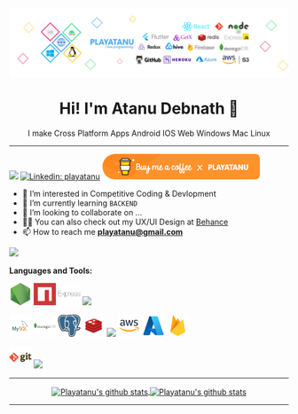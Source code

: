 <p align="center" xmlns="http://www.w3.org/1999/html">
    <br>
<img align="center" alt="Coding" style=" object-fit: cover;"    src="https://github.com/playatanu/playatanu/blob/main/playatanu.png?raw=true">
  <br>
</p>

<h1 align = "center"> Hi! I'm Atanu Debnath 👋 </h1>

<p align="center"> I make Cross Platform Apps Android IOS Web Windows Mac Linux </p> <hr>


![](https://komarev.com/ghpvc/?username=playatanu&color=blueviolet&label=Profile+Views)
[![Linkedin: playatanu](https://img.shields.io/badge/-playatanu-blue?style=flat-square&logo=Linkedin&logoColor=white&link=https://www.linkedin.com/in/playatanu/)](https://www.linkedin.com/in/playatanu/)
[![](https://github.com/playatanu/playatanu/blob/main/buymeacoffee.png?raw=true)](https://www.buymeacoffee.com/playatanu)



- 👀 I’m interested in Competitive Coding & Devlopment
- 🌱 I’m currently learning `BACKEND`
- 💞️ I’m looking to collaborate on ...
- 👨‍💻 You can also check out my UX/UI Design at [Behance](https://www.behance.net/playatanu/)
- 📫 How to reach me **playatanu@gmail.com**

[![](https://github.com/playatanu/assets/blob/main/buymeacoffee.png?raw=true)](https://www.buymeacoffee.com/playatanu)

**Languages and Tools:**
  

<code><img height="40" src="https://raw.githubusercontent.com/github/explore/80688e429a7d4ef2fca1e82350fe8e3517d3494d/topics/nodejs/nodejs.png"></code>
<code><img height="40" src="https://raw.githubusercontent.com/github/explore/80688e429a7d4ef2fca1e82350fe8e3517d3494d/topics/npm/npm.png"></code>
<code><img height="40" src="https://raw.githubusercontent.com/github/explore/80688e429a7d4ef2fca1e82350fe8e3517d3494d/topics/express/express.png"></code>
<code><img height="40" src="https://avatars.githubusercontent.com/u/10566080"></code>

<code><img height="40" src="https://raw.githubusercontent.com/github/explore/80688e429a7d4ef2fca1e82350fe8e3517d3494d/topics/mysql/mysql.png"></code>
<code><img height="40" src="https://raw.githubusercontent.com/github/explore/80688e429a7d4ef2fca1e82350fe8e3517d3494d/topics/mongodb/mongodb.png"></code>
<code><img height="40" src="https://raw.githubusercontent.com/github/explore/80688e429a7d4ef2fca1e82350fe8e3517d3494d/topics/postgresql/postgresql.png"></code>
<code><img height="40" src="https://raw.githubusercontent.com/github/explore/80688e429a7d4ef2fca1e82350fe8e3517d3494d/topics/redis/redis.png"></code>
<code><img height="40" src="https://avatars.githubusercontent.com/u/23211"></code>
<code><img height="40" src="https://raw.githubusercontent.com/github/explore/80688e429a7d4ef2fca1e82350fe8e3517d3494d/topics/aws/aws.png"></code>
<code><img height="40" src="https://raw.githubusercontent.com/github/explore/80688e429a7d4ef2fca1e82350fe8e3517d3494d/topics/azure/azure.png"></code>
<code><img height="40" src="https://raw.githubusercontent.com/github/explore/80688e429a7d4ef2fca1e82350fe8e3517d3494d/topics/firebase/firebase.png"></code> 



<code><img height="40" src="https://raw.githubusercontent.com/github/explore/80688e429a7d4ef2fca1e82350fe8e3517d3494d/topics/git/git.png"></code>
<code><img height="40" src="https://avatars.githubusercontent.com/u/10251060"></code>
<br>

<hr>
<center>
<a href="https://github.com/playatanu">
 <img align="center" src="https://github-readme-stats.vercel.app/api?username=playatanu&show_icons=true&theme=dark&line_height=40" alt="Playatanu's github stats"/>
 <img align="center" src="https://github-readme-stats.vercel.app/api/top-langs/?username=playatanu&langs_count=5&theme=dark" alt="Playatanu's github stats"/>
</a>
<hr>



